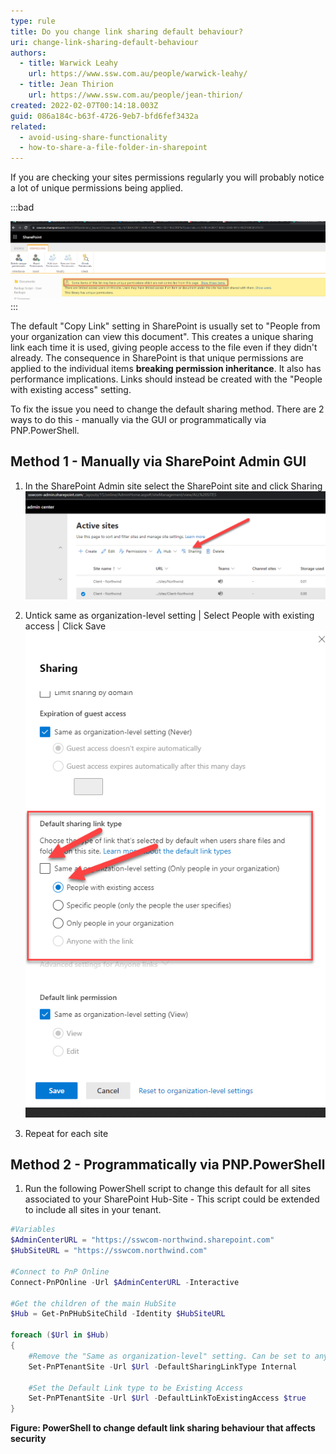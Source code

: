 ```yaml
---
type: rule
title: Do you change link sharing default behaviour?
uri: change-link-sharing-default-behaviour
authors:
  - title: Warwick Leahy
    url: https://www.ssw.com.au/people/warwick-leahy/
  - title: Jean Thirion
    url: https://www.ssw.com.au/people/jean-thirion/
created: 2022-02-07T00:14:18.003Z
guid: 086a184c-b63f-4726-9eb7-bfd6fef3432a
related:
  - avoid-using-share-functionality
  - how-to-share-a-file-folder-in-sharepoint
---
```

If you are checking your sites permissions regularly you will probably notice a lot of unique permissions being applied.

:::bad

![Figure: Some items may have unique permissions](uniquepermissions.png)
:::

The default "Copy Link" setting in SharePoint is usually set to "People from your organization can view this document".  This creates a unique sharing link each time it is used, giving people access to the file even if they didn't already.
The consequence in SharePoint is that unique permissions are applied to the individual items **breaking permission inheritance**. It also has performance implications.  Links should instead be created with the "People with existing access" setting.

<!--endintro-->

To fix the issue you need to change the default sharing method.  There are 2 ways to do this - manually via the GUI or programmatically via PNP.PowerShell.

## Method 1 - Manually via SharePoint Admin GUI

1. In the SharePoint Admin site select the SharePoint site and click Sharing
   ![Figure: Select Sharing](defaultsharinglinktype1.png)

2. Untick same as organization-level setting | Select People with existing access | Click Save
   ![Figure: Select people with existing access](defaultsharinglinktype2.png)

3. Repeat for each site

## Method 2 - Programmatically via PNP.PowerShell

1. Run the following PowerShell script to change this default for all sites associated to your SharePoint Hub-Site - This script could be extended to include all sites in your tenant.

```powershell
#Variables
$AdminCenterURL = "https://sswcom-northwind.sharepoint.com"
$HubSiteURL = "https://sswcom.northwind.com"

#Connect to PnP Online
Connect-PnPOnline -Url $AdminCenterURL -Interactive

#Get the children of the main HubSite
$Hub = Get-PnPHubSiteChild -Identity $HubSiteURL

foreach ($Url in $Hub)
{
    #Remove the "Same as organization-level" setting. Can be set to anything Internal, None or Direct.
    Set-PnPTenantSite -Url $Url -DefaultSharingLinkType Internal

    #Set the Default Link type to be Existing Access
    Set-PnPTenantSite -Url $Url -DefaultLinkToExistingAccess $true
}
```

**Figure: PowerShell to change default link sharing behaviour that affects security**
